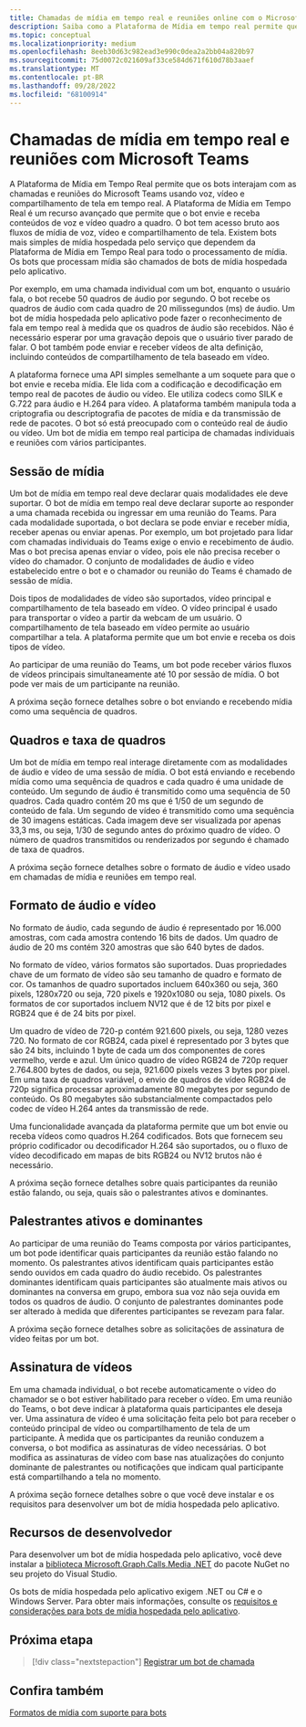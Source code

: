 ```yaml
---
title: Chamadas de mídia em tempo real e reuniões online com o Microsoft Teams
description: Saiba como a Plataforma de Mídia em tempo real permite que os bots interajam com chamadas e reuniões do Microsoft Teams. Explore, sessões de mídia, quadros e taxa de quadros, formato de áudio e vídeo, alto-falantes ativos, assinatura de vídeo.
ms.topic: conceptual
ms.localizationpriority: medium
ms.openlocfilehash: 8eeb30d63c982ead3e990c0dea2a2bb04a820b97
ms.sourcegitcommit: 75d0072c021609af33ce584d671f610d78b3aaef
ms.translationtype: MT
ms.contentlocale: pt-BR
ms.lasthandoff: 09/28/2022
ms.locfileid: "68100914"
---
```

# <a name="real-time-media-calls-and-meetings-with-microsoft-teams"></a>Chamadas de mídia em tempo real e reuniões com Microsoft Teams

A Plataforma de Mídia em Tempo Real permite que os bots interajam com as chamadas e reuniões do Microsoft Teams usando voz, vídeo e compartilhamento de tela em tempo real. A Plataforma de Mídia em Tempo Real é um recurso avançado que permite que o bot envie e receba conteúdos de voz e vídeo quadro a quadro. O bot tem acesso bruto aos fluxos de mídia de voz, vídeo e compartilhamento de tela. Existem bots mais simples de mídia hospedada pelo serviço que dependem da Plataforma de Mídia em Tempo Real para todo o processamento de mídia. Os bots que processam mídia são chamados de bots de mídia hospedada pelo aplicativo.

Por exemplo, em uma chamada individual com um bot, enquanto o usuário fala, o bot recebe 50 quadros de áudio por segundo. O bot recebe os quadros de áudio com cada quadro de 20 milissegundos (ms) de áudio. Um bot de mídia hospedada pelo aplicativo pode fazer o reconhecimento de fala em tempo real à medida que os quadros de áudio são recebidos. Não é necessário esperar por uma gravação depois que o usuário tiver parado de falar. O bot também pode enviar e receber vídeos de alta definição, incluindo conteúdos de compartilhamento de tela baseado em vídeo.

A plataforma fornece uma API simples semelhante a um soquete para que o bot envie e receba mídia. Ele lida com a codificação e decodificação em tempo real de pacotes de áudio ou vídeo. Ele utiliza codecs como SILK e G.722 para áudio e H.264 para vídeo. A plataforma também manipula toda a criptografia ou descriptografia de pacotes de mídia e da transmissão de rede de pacotes. O bot só está preocupado com o conteúdo real de áudio ou vídeo. Um bot de mídia em tempo real participa de chamadas individuais e reuniões com vários participantes.

## <a name="media-session"></a>Sessão de mídia

Um bot de mídia em tempo real deve declarar quais modalidades ele deve suportar. O bot de mídia em tempo real deve declarar suporte ao responder a uma chamada recebida ou ingressar em uma reunião do Teams. Para cada modalidade suportada, o bot declara se pode enviar e receber mídia, receber apenas ou enviar apenas. Por exemplo, um bot projetado para lidar com chamadas individuais do Teams exige o envio e recebimento de áudio. Mas o bot precisa apenas enviar o vídeo, pois ele não precisa receber o vídeo do chamador. O conjunto de modalidades de áudio e vídeo estabelecido entre o bot e o chamador ou reunião do Teams é chamado de sessão de mídia.

Dois tipos de modalidades de vídeo são suportados, vídeo principal e compartilhamento de tela baseado em vídeo. O vídeo principal é usado para transportar o vídeo a partir da webcam de um usuário. O compartilhamento de tela baseado em vídeo permite ao usuário compartilhar a tela. A plataforma permite que um bot envie e receba os dois tipos de vídeo.

Ao participar de uma reunião do Teams, um bot pode receber vários fluxos de vídeos principais simultaneamente até 10 por sessão de mídia. O bot pode ver mais de um participante na reunião.

A próxima seção fornece detalhes sobre o bot enviando e recebendo mídia como uma sequência de quadros.

## <a name="frames-and-frame-rate"></a>Quadros e taxa de quadros

Um bot de mídia em tempo real interage diretamente com as modalidades de áudio e vídeo de uma sessão de mídia. O bot está enviando e recebendo mídia como uma sequência de quadros e cada quadro é uma unidade de conteúdo. Um segundo de áudio é transmitido como uma sequência de 50 quadros. Cada quadro contém 20 ms que é 1/50 de um segundo de conteúdo de fala. Um segundo de vídeo é transmitido como uma sequência de 30 imagens estáticas. Cada imagem deve ser visualizada por apenas 33,3 ms, ou seja, 1/30 de segundo antes do próximo quadro de vídeo. O número de quadros transmitidos ou renderizados por segundo é chamado de taxa de quadros.

A próxima seção fornece detalhes sobre o formato de áudio e vídeo usado em chamadas de mídia e reuniões em tempo real.

## <a name="audio-and-video-format"></a>Formato de áudio e vídeo

No formato de áudio, cada segundo de áudio é representado por 16.000 amostras, com cada amostra contendo 16 bits de dados. Um quadro de áudio de 20 ms contém 320 amostras que são 640 bytes de dados.

No formato de vídeo, vários formatos são suportados. Duas propriedades chave de um formato de vídeo são seu tamanho de quadro e formato de cor. Os tamanhos de quadro suportados incluem 640x360 ou seja, 360 pixels, 1280x720 ou seja, 720 pixels e 1920x1080 ou seja, 1080 pixels. Os formatos de cor suportados incluem NV12 que é de 12 bits por pixel e RGB24 que é de 24 bits por pixel.

Um quadro de vídeo de 720-p contém 921.600 pixels, ou seja, 1280 vezes 720. No formato de cor RGB24, cada pixel é representado por 3 bytes que são 24 bits, incluindo 1 byte de cada um dos componentes de cores vermelho, verde e azul. Um único quadro de vídeo RGB24 de 720p requer 2.764.800 bytes de dados, ou seja, 921.600 pixels vezes 3 bytes por pixel. Em uma taxa de quadros variável, o envio de quadros de vídeo RGB24 de 720p significa processar aproximadamente 80 megabytes por segundo de conteúdo. Os 80 megabytes são substancialmente compactados pelo codec de vídeo H.264 antes da transmissão de rede.

Uma funcionalidade avançada da plataforma permite que um bot envie ou receba vídeos como quadros H.264 codificados. Bots que fornecem seu próprio codificador ou decodificador H.264 são suportados, ou o fluxo de vídeo decodificado em mapas de bits RGB24 ou NV12 brutos não é necessário.

A próxima seção fornece detalhes sobre quais participantes da reunião estão falando, ou seja, quais são o palestrantes ativos e dominantes.

## <a name="active-and-dominant-speakers"></a>Palestrantes ativos e dominantes

Ao participar de uma reunião do Teams composta por vários participantes, um bot pode identificar quais participantes da reunião estão falando no momento. Os palestrantes ativos identificam quais participantes estão sendo ouvidos em cada quadro do áudio recebido. Os palestrantes dominantes identificam quais participantes são atualmente mais ativos ou dominantes na conversa em grupo, embora sua voz não seja ouvida em todos os quadros de áudio. O conjunto de palestrantes dominantes pode ser alterado à medida que diferentes participantes se revezam para falar.

A próxima seção fornece detalhes sobre as solicitações de assinatura de vídeo feitas por um bot.

## <a name="video-subscription"></a>Assinatura de vídeos

Em uma chamada individual, o bot recebe automaticamente o vídeo do chamador se o bot estiver habilitado para receber o vídeo. Em uma reunião do Teams, o bot deve indicar à plataforma quais participantes ele deseja ver. Uma assinatura de vídeo é uma solicitação feita pelo bot para receber o conteúdo principal de vídeo ou compartilhamento de tela de um participante. À medida que os participantes da reunião conduzem a conversa, o bot modifica as assinaturas de vídeo necessárias. O bot modifica as assinaturas de vídeo com base nas atualizações do conjunto dominante de palestrantes ou notificações que indicam qual participante está compartilhando a tela no momento.

A próxima seção fornece detalhes sobre o que você deve instalar e os requisitos para desenvolver um bot de mídia hospedada pelo aplicativo.

## <a name="developer-resources"></a>Recursos de desenvolvedor

Para desenvolver um bot de mídia hospedada pelo aplicativo, você deve instalar a [biblioteca Microsoft.Graph.Calls.Media .NET](https://www.nuget.org/packages/Microsoft.Graph.Communications.Calls.Media/) do pacote NuGet no seu projeto do Visual Studio.

Os bots de mídia hospedada pelo aplicativo exigem .NET ou C# e o Windows Server. Para obter mais informações, consulte os [requisitos e considerações para bots de mídia hospedada pelo aplicativo](requirements-considerations-application-hosted-media-bots.md#c-or-net-and-windows-server-for-development).

## <a name="next-step"></a>Próxima etapa

> [!div class="nextstepaction"]
> [Registrar um bot de chamada](~/bots/calls-and-meetings/registering-calling-bot.md)

## <a name="see-also"></a>Confira também

[Formatos de mídia com suporte para bots](~/resources/media-formats.md)

